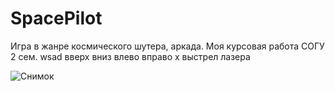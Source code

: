 # SpacePilot
Игра в жанре космического шутера, аркада. Моя курсовая работа СОГУ 2 сем.
wsad вверх вниз влево вправо
x выстрел лазера

![Снимок](https://github.com/taymurazzz/SpacePilot/assets/75258290/ebfbc8dc-16ef-4228-ab9c-57d8b96999b8)
